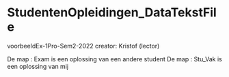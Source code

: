# StudentenOpleidingen_DataTekstFile
voorbeeldEx-1Pro-Sem2-2022                   creator: Kristof (lector)

De map : Exam is een oplossing van een andere student 
De map : Stu_Vak is een oplossing van mij 

